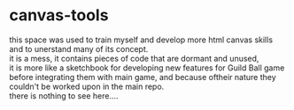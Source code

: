 # canvas-tools
this space was used to train myself and develop more html canvas skills and to unerstand many of its concept. <br/>
it is a mess, it contains pieces of code that are dormant and unused, <br/>
it is more like a sketchbook for developing new features for Guild Ball game before integrating them with main game, and because oftheir nature they couldn't be worked upon in the main repo.<br/>
there is nothing to see here....
